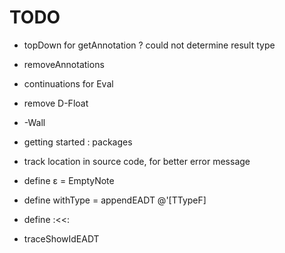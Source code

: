 # TODO

- topDown for getAnnotation ? could not determine result type
- removeAnnotations
- continuations for Eval
- remove D-Float

- -Wall
- getting started : packages
- track location in source code, for better error message

- define ε = EmptyNote
- define withType = appendEADT @'[TTypeF]
- define :<<:

- traceShowIdEADT
